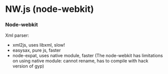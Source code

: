 # NW.js (node-webkit)

### Node-webkit
Xml parser:
- xml2js, uses libxml, slow!
- easysax, pure js, faster
- node-expat, uses native module, faster (The node-webkit has limitations on using native module: cannot rename, has to compile with hack version of gyp)
